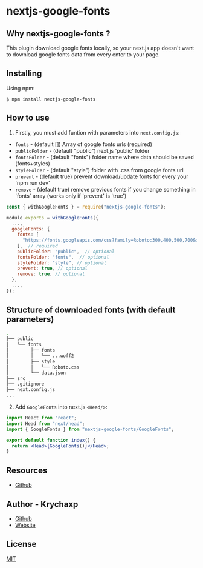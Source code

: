 # nextjs-google-fonts

## Why nextjs-google-fonts ?

This plugin download google fonts locally, so your next.js app doesn't want to download google fonts data from every enter to your page.

## Installing

Using npm:

```
$ npm install nextjs-google-fonts
```

## How to use

1. Firstly, you must add funtion with parameters into `next.config.js`:

- `fonts` - (default []) Array of google fonts urls (required)
- `publicFolder` - (default "public") next.js 'public' folder
- `fontsFolder` - (default "fonts") folder name where data should be saved (fonts+styles)
- `styleFolder` - (default "style") folder with .css from google fonts url
- `prevent` - (default true) prevent download/update fonts for every your 'npm run dev'
- `remove` - (default true) remove previous fonts if you change something in 'fonts' array (works only if 'prevent' is 'true')

```js
const { withGoogleFonts } = require("nextjs-google-fonts");

module.exports = withGoogleFonts({
  ...,
  googleFonts: {
    fonts: [
      "https://fonts.googleapis.com/css?family=Roboto:300,400,500,700&display=swap",
    ],  // required
    publicFolder: "public",  // optional
    fontsFolder: "fonts",  // optional
    styleFolder: "style", // optional
    prevent: true, // optional
    remove: true, // optional
  },
  ...,
});
```

## Structure of downloaded fonts (with default parameters)

```bash
.
├── public
│   └── fonts
│        ├── fonts
│        │   └── ...woff2
│        ├── style
│        │   └── Roboto.css
│        └── data.json
├── src
├── .gitignore
├── next.config.js
...
```

2. Add `GoogleFonts` into next.js `<Head/>`:

```jsx
import React from "react";
import Head from "next/head";
import { GoogleFonts } from "nextjs-google-fonts/GoogleFonts";

export default function index() {
  return <Head>{GoogleFonts()}</Head>;
}
```

## Resources

- [Github](https://github.com/krychaxp/nextjs-google-fonts)

## Author - Krychaxp

- [Github](https://github.com/krychaxp)
- [Website](https://krychaxp.pl/?ref=nextjs-google-fonts-readme)

## License

[MIT](LICENSE)
